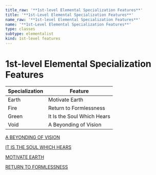 ```yaml
---
title_raw: '**1st-level Elemental Specialization Features**'
title: '**1st-Level Elemental Specialization Features**'
name_raw: '**1st-level Elemental Specialization Features**'
name: '**1st-Level Elemental Specialization Features**'
type: classes
subtype: elementalist
kind: 1st-level features
---
```


# **1st-level Elemental Specialization Features**

| Specialization | Feature                    |
| -------------- | -------------------------- |
| Earth          | Motivate Earth             |
| Fire           | Return to Formlessness     |
| Green          | It Is the Soul Which Hears |
| Void           | A Beyonding of Vision      |

[A BEYONDING OF VISION](./A%20Beyonding%20Of%20Vision.md)

[IT IS THE SOUL WHICH HEARS](./It%20Is%20The%20Soul%20Which%20Hears.md)

[MOTIVATE EARTH](./Motivate%20Earth.md)

[RETURN TO FORMLESSNESS](./Return%20To%20Formlessness.md)
